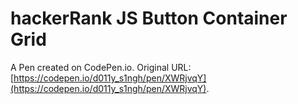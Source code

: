 # hackerRank JS Button Container Grid

A Pen created on CodePen.io. Original URL: [https://codepen.io/d011y_s1ngh/pen/XWRjvqY](https://codepen.io/d011y_s1ngh/pen/XWRjvqY).


